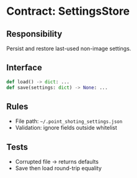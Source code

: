 # Contract: SettingsStore

## Responsibility
Persist and restore last-used non-image settings.

## Interface
```python
def load() -> dict: ...
def save(settings: dict) -> None: ...
```

## Rules
- File path: `~/.point_shoting_settings.json`
- Validation: ignore fields outside whitelist

## Tests
- Corrupted file → returns defaults
- Save then load round-trip equality
